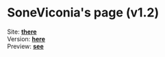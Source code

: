 # SoneViconia's page (v1.2)

Site: __[there](https://soneviconia.github.io)__ <br>
Version: __[here](https://github.com/soneviconia/soneviconia.github.io/blob/main/VERSIONS.md)__ <br>
Preview: __[see](https://soneviconia.github.io/preview/)__

